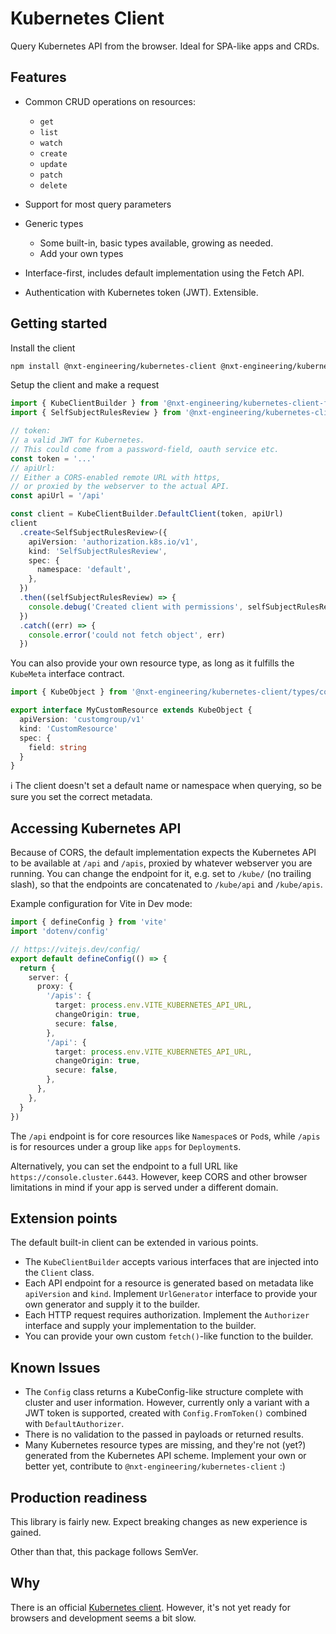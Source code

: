 # Kubernetes Client

Query Kubernetes API from the browser.
Ideal for SPA-like apps and CRDs.

## Features

* Common CRUD operations on resources:
  * `get`
  * `list`
  * `watch`
  * `create`
  * `update`
  * `patch`
  * `delete`

* Support for most query parameters

* Generic types
  * Some built-in, basic types available, growing as needed.
  * Add your own types

* Interface-first, includes default implementation using the Fetch API.
* Authentication with Kubernetes token (JWT). Extensible.

## Getting started

Install the client
```bash
npm install @nxt-engineering/kubernetes-client @nxt-engineering/kubernetes-client-fetch
```

Setup the client and make a request
```typescript
import { KubeClientBuilder } from '@nxt-engineering/kubernetes-client-fetch'
import { SelfSubjectRulesReview } from '@nxt-engineering/kubernetes-client/types/authorization.k8s.io'

// token:
// a valid JWT for Kubernetes.
// This could come from a password-field, oauth service etc.
const token = '...'
// apiUrl:
// Either a CORS-enabled remote URL with https,
// or proxied by the webserver to the actual API.
const apiUrl = '/api'

const client = KubeClientBuilder.DefaultClient(token, apiUrl)
client
  .create<SelfSubjectRulesReview>({
    apiVersion: 'authorization.k8s.io/v1',
    kind: 'SelfSubjectRulesReview',
    spec: {
      namespace: 'default',
    },
  })
  .then((selfSubjectRulesReview) => {
    console.debug('Created client with permissions', selfSubjectRulesReview.status)
  })
  .catch((err) => {
    console.error('could not fetch object', err)
  })
```

You can also provide your own resource type, as long as it fulfills the `KubeMeta` interface contract.

```typescript
import { KubeObject } from '@nxt-engineering/kubernetes-client/types/core'

export interface MyCustomResource extends KubeObject {
  apiVersion: 'customgroup/v1'
  kind: 'CustomResource'
  spec: {
    field: string
  }
}
```

ℹ️ The client doesn't set a default name or namespace when querying, so be sure you set the correct metadata.

## Accessing Kubernetes API

Because of CORS, the default implementation expects the Kubernetes API to be available at `/api` and `/apis`, proxied by whatever webserver you are running.
You can change the endpoint for it, e.g. set to `/kube/` (no trailing slash), so that the endpoints are concatenated to `/kube/api` and `/kube/apis`.

Example configuration for Vite in Dev mode:
```typescript
import { defineConfig } from 'vite'
import 'dotenv/config'

// https://vitejs.dev/config/
export default defineConfig(() => {
  return {
    server: {
      proxy: {
        '/apis': {
          target: process.env.VITE_KUBERNETES_API_URL,
          changeOrigin: true,
          secure: false,
        },
        '/api': {
          target: process.env.VITE_KUBERNETES_API_URL,
          changeOrigin: true,
          secure: false,
        },
      },
    },
  }
})
```

The `/api` endpoint is for core resources like `Namespace`s or `Pod`s, while `/apis` is for resources under a group like `apps` for `Deployment`s.

Alternatively, you can set the endpoint to a full URL like `https://console.cluster.6443`.
However, keep CORS and other browser limitations in mind if your app is served under a different domain.

## Extension points

The default built-in client can be extended in various points.

* The `KubeClientBuilder` accepts various interfaces that are injected into the `Client` class.
* Each API endpoint for a resource is generated based on metadata like `apiVersion` and `kind`.
  Implement `UrlGenerator` interface to provide your own generator and supply it to the builder.
* Each HTTP request requires authorization.
  Implement the `Authorizer` interface and supply your implementation to the builder.
* You can provide your own custom `fetch()`-like function to the builder.

## Known Issues

* The `Config` class returns a KubeConfig-like structure complete with cluster and user information.
  However, currently only a variant with a JWT token is supported, created with `Config.FromToken()` combined with `DefaultAuthorizer`.
* There is no validation to the passed in payloads or returned results.
* Many Kubernetes resource types are missing, and they're not (yet?) generated from the Kubernetes API scheme.
  Implement your own or better yet, contribute to `@nxt-engineering/kubernetes-client` :)

## Production readiness

This library is fairly new.
Expect breaking changes as new experience is gained.

Other than that, this package follows SemVer.

## Why

There is an official [Kubernetes client](https://github.com/kubernetes-client/javascript).
However, it's not yet ready for browsers and development seems a bit slow.
